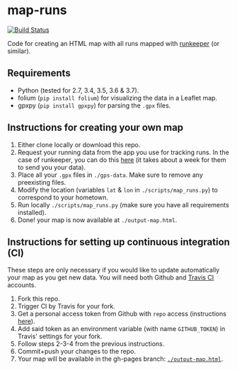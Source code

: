 # map-runs

[![Build Status](https://travis-ci.org/BenjaSanchez/map-runs.svg?branch=master)](https://travis-ci.org/BenjaSanchez/map-runs)

Code for creating an HTML map with all runs mapped with [runkeeper](http://runkeeper.com) (or similar).

## Requirements

* Python (tested for 2.7, 3.4, 3.5, 3.6 & 3.7).
* folium (`pip install folium`) for visualizing the data in a Leaflet map.
* gpxpy (`pip install gpxpy`) for parsing the `.gpx` files.

## Instructions for creating your own map

1. Either clone locally or download this repo.
2. Request your running data from the app you use for tracking runs. In the case of runkeeper, you can do this [here](https://runkeeper.com/exportData) (it takes about a week for them to send you your data).
3. Place all your `.gpx` files in `./gps-data`. Make sure to remove any preexisting files.
4. Modify the location (variables `lat` & `lon` in `./scripts/map_runs.py`) to correspond to your hometown.
5. Run locally `./scripts/map_runs.py` (make sure you have all requirements installed).
6. Done! your map is now available at `./output-map.html`.

## Instructions for setting up continuous integration (CI)

These steps are only necessary if you would like to update automatically your map as you get new data. You will need both Github and [Travis CI](https://travis-ci.org) accounts.

1. Fork this repo.
2. Trigger CI by Travis for your fork.
3. Get a personal access token from Github with `repo` access (instructions [here](https://help.github.com/en/articles/creating-a-personal-access-token-for-the-command-line)).
4. Add said token as an environment variable (with name `GITHUB_TOKEN`) in Travis' settings for your fork.
5. Follow steps 2-3-4 from the previous instructions.
6. Commit+push your changes to the repo.
7. Your map will be available in the gh-pages branch: [`./output-map.html`](https://benjasanchez.github.io/map-runs/output-map.html).
